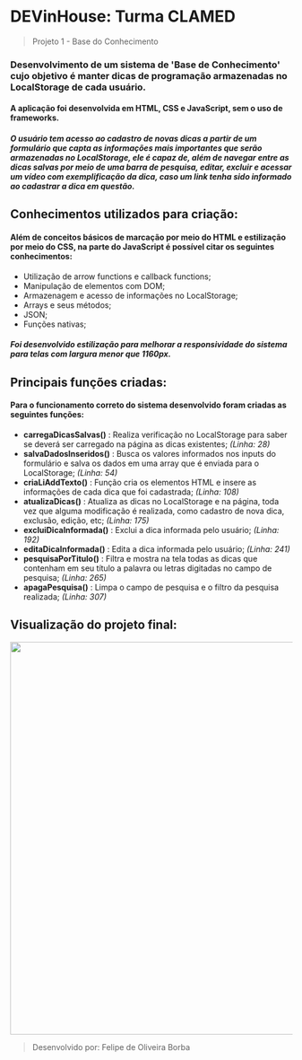 # DEVinHouse: Turma CLAMED

> Projeto 1 - Base do Conhecimento

### Desenvolvimento de um sistema de 'Base de Conhecimento'  cujo objetivo é manter dicas de programação armazenadas no LocalStorage de cada usuário.
#### A aplicação foi desenvolvida em HTML, CSS e JavaScript, sem o uso de frameworks.
##### O usuário tem acesso ao cadastro de novas dicas a partir de um formulário que capta as informações mais importantes que serão armazenadas no LocalStorage, ele é capaz de, além de navegar entre as dicas salvas por meio de uma barra de pesquisa, editar, excluir e acessar um vídeo com exemplificação da dica, caso um link tenha sido informado ao cadastrar a dica em questão.

## Conhecimentos utilizados para criação:
#### Além de conceitos básicos de marcação por meio do HTML e estilização por meio do CSS, na parte do JavaScript é possível citar os seguintes conhecimentos:
- Utilização de arrow functions e callback functions;
- Manipulação de elementos com DOM;
- Armazenagem e acesso de informações no LocalStorage;
- Arrays e seus métodos;
- JSON;
- Funções nativas;

##### Foi desenvolvido estilização para melhorar a responsividade do sistema para telas com largura menor que 1160px.

## Principais funções criadas:
#### Para o funcionamento correto do sistema desenvolvido foram criadas as seguintes funções:
- **carregaDicasSalvas()** : Realiza verificação no LocalStorage para saber se deverá ser carregado na página as dicas existentes; *(Linha: 28)*
- **salvaDadosInseridos()** : Busca os valores informados nos inputs do formulário e salva os dados em uma array que é enviada para o LocalStorage; *(Linha: 54)*
- **criaLiAddTexto()** : Função cria os elementos HTML e insere as informações de cada dica que foi cadastrada; *(Linha: 108)*
- **atualizaDicas()** : Atualiza as dicas no LocalStorage e na página, toda vez que alguma modificação é realizada, como cadastro de nova dica, exclusão, edição, etc; *(Linha: 175)*
- **excluiDicaInformada()** : Exclui a dica informada pelo usuário; *(Linha: 192)*
- **editaDicaInformada()** : Edita a dica informada pelo usuário; *(Linha: 241)*
- **pesquisaPorTitulo()** : Filtra e mostra na tela todas as dicas que contenham em seu título a palavra ou letras digitadas no campo de pesquisa; *(Linha: 265)*
- **apagaPesquisa()** : Limpa o campo de pesquisa e o filtro da pesquisa realizada; *(Linha: 307)*

## Visualização do projeto final:
<img src="https://user-images.githubusercontent.com/108702072/186738985-4cdbd0d3-c2bc-48cb-b78e-b0bab1701984.png" width="700px" />


> Desenvolvido por: Felipe de Oliveira Borba
